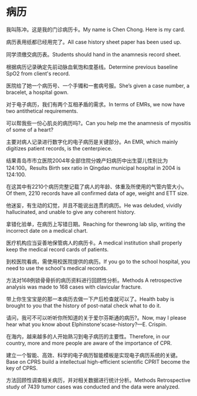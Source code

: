 # 病历

<p><span class="chinese">我叫陈冲。这是我的门诊病历卡。</span><span class="english">My name is Chen Chong. Here is my card.</span></p>

<p><span class="chinese">病历表用纸都已经用完了。</span><span class="english">All case history sheet paper has been used up.</span></p>

<p><span class="chinese">同学须缴交病历表。</span><span class="english">Students should hand in the anamnesis record sheet.</span></p>

<p><span class="chinese">根据病历记录确定先前动脉血氧饱和度基线。</span><span class="english">Determine previous baseline SpO2 from client's record.</span></p>

<p><span class="chinese">医院给了她一个病历号、一个手镯和一套病号服。</span><span class="english">She’s given a case number, a bracelet, a hospital gown.</span></p>

<p><span class="chinese">对于电子病历，我们有两个互相矛盾的需求。</span><span class="english">In terms of EMRs, we now have two antithetical requirements.</span></p>

<p><span class="chinese">可以帮我些一份心肌炎的病历吗?。</span><span class="english">Can you help me the anamnesis of myositis of some of a heart?</span></p>

<p><span class="chinese">主要对病人记录进行数字化的电子病历是关键部分。</span><span class="english">An EMR, which mainly digitizes patient records, is the centerpiece.</span></p>

<p><span class="chinese">结果青岛市市立医院2004年全部住院分娩产妇病历中出生婴儿性别比为124∶100。</span><span class="english">Results Birth sex ratio in Qingdao municipal hospital in 2004 is 124∶100.</span></p>

<p><span class="chinese">在这其中有2210个病历完整记载了病人的年龄、体重及所使用的气管内管大小。</span><span class="english">Of them, 2210 records have all confirmed data of age, weight and ETT size.</span></p>

<p><span class="chinese">他迷妄，有生动的幻觉，并且不能说出连贯的病历。</span><span class="english">He was deluded, vividly hallucinated, and unable to give any coherent history.</span></p>

<p><span class="chinese">拿错化验单，在病历上写错日期。</span><span class="english">Reaching for thewrong lab slip, writing the incorrect date on a medical chart.</span></p>

<p><span class="chinese">医疗机构应当妥善地保管病人的病历卡。</span><span class="english">A medical institution shall properly keep the medical record cards of patients.</span></p>

<p><span class="chinese">到校医院看病，需使用校医院提供的病历。</span><span class="english">If you go to the school hospital, you need to use the school's medical records.</span></p>

<p><span class="chinese">方法对168例锁骨骨折的病历资料进行回顾性分析。</span><span class="english">Methods A retrospective analysis was made to 168 cases with clavicular fracture.</span></p>

<p><span class="chinese">带上你生宝宝是的那一本病历去做一下产后检查就可以了。</span><span class="english">Health baby is brought to you that the history of post-natal check what to do it.</span></p>

<p><span class="chinese">请问，我可不可以听听你所知道的关于爱尔芬斯通的病历?。</span><span class="english">Now, may I please hear what you know about Elphinstone'scase-history?—E. Crispin.</span></p>

<p><span class="chinese">在海内，越来越多的人开始熟习到电子病历的主要性。</span><span class="english">Therefore, in our country, more and more people are aware of the importance of CPR.</span></p>

<p><span class="chinese">建立一个智能、高效、科学的电子病历智能模板是实现电子病历系统的关键。</span><span class="english">Base on CPRS build a intellectual high-efficient scientific CPRIT become the key of CPRS.</span></p>

<p><span class="chinese">方法回顾性调查相关病历，并对相关数据进行统计分析。</span><span class="english">Methods Retrospective study of 7439 tumor cases was conducted and the data were analyzed.</span></p>

